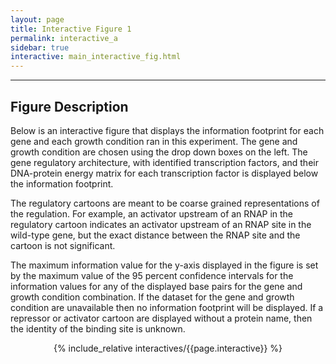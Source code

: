 ```yaml
---
layout: page
title: Interactive Figure 1
permalink: interactive_a
sidebar: true
interactive: main_interactive_fig.html
---
```

---

## Figure Description
Below is an interactive figure that displays the information footprint
for each gene and each growth condition ran in this experiment. The gene
and growth condition are chosen using the drop down boxes on the left. The
gene regulatory architecture, with identified transcription factors, and their
DNA-protein energy matrix for each transcription factor is displayed below
the information footprint. 

The regulatory cartoons are meant to be coarse grained representations of the
regulation. For example, an activator upstream of an RNAP in the regulatory
cartoon indicates an activator upstream of an RNAP site in the wild-type gene,
but the exact distance between the RNAP site and the cartoon is not significant.

The maximum information value for the y-axis displayed in the figure is set by the 
maximum value of the 95 percent confidence intervals for the information values
 for any of the displayed base pairs for the gene and growth condition combination.
 If the dataset for the gene and growth condition are unavailable then no
information footprint will be displayed. If a repressor or activator cartoon are
displayed without a protein name, then the identity of the binding site is
unknown.

<!-- The below line includes the interactive figure. Do not change! -->
<center>

{% include_relative interactives/{{page.interactive}} %}

</center>


























